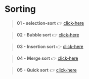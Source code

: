 # Sorting

> **01 - selection-sort** 👉 [click-here](./01.%20Selection%20sort.js)

>**02 - Bubble sort** 👉 [click-here](./02.%20bubble%20sort.js)


>**03 - Insertion sort** 👉 [click-here](./03.%20Insertion%20sort.js)


>**04 - Merge sort** 👉 [click-here](./04.%20Merge%20sort.js)


>**05 - Quick sort** 👉 [click-here](./05.%20Quick%20sort.js)